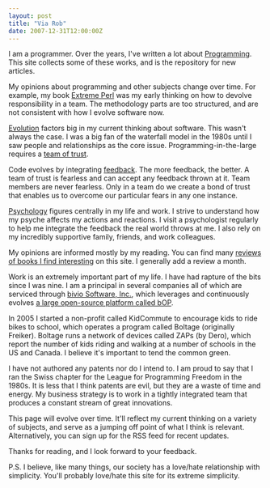 ```yaml
---
layout: post
title: "Via Rob"
date: 2007-12-31T12:00:00Z
---
```


I am a programmer.  Over the years, I've written a lot about
[Programming](/2008/01/12/Programming-is-Easy.html).  This site collects some of these works, and is the
repository for new articles.

My opinions about programming and other subjects change over time.
For example, my book
[Extreme Perl](http://www.extremeperl.org) was my early thinking on how to devolve responsibility in a team.
The methodology parts are too structured, and are not consistent with
how I evolve software now.

[Evolution](https://www.viarob.com/my/page?search=evolution) factors big in my current thinking about software.  This
wasn't always the case.  I was a big fan of the waterfall model in the
1980s until I saw people and relationships as the core issue.
Programming-in-the-large requires a
[team of trust](https://www.viarob.com/my/page?search=team+trust).

Code evolves by integrating
[feedback](https://www.viarob.com/my/page?search=feedback).  The more feedback, the better.
A team of trust is fearless and can accept any feedback thrown at it.
Team members are never fearless.  Only in a team do we create a bond
of trust that enables us to overcome our particular fears in any one
instance.

[Psychology](https://www.viarob.com/my/page?search=psychology) figures centrally in my life and work.
I strive to understand how my psyche affects my
actions and reactions.  I visit a psychologist regularly to help me
integrate the feedback the real world throws at me.  I also rely on my
incredibly supportive family, friends, and
work colleagues.

My opinions are informed mostly by my reading.  You can find many
[reviews of books I find interesting](https://www.viarob.com/my/page?search=BookReview) on this site.  I generally add a review a month.

Work is an extremely important part of my life.  I have had rapture of
the bits since I was nine.  I am a principal in several companies all
of which are serviced through
[bivio Software, Inc.](http://www.bivio.biz), which leverages and continuously evolves
[a large open-source platform called bOP](http://www.bivio.biz/hm/download-bOP).

In 2005 I started a non-profit called
KidCommute to encourage kids to ride bikes to school, which
operates a program called
Boltage (originally Freiker).  Boltage runs a network of devices called
ZAPs (by Dero),
which report the number of kids riding and walking
at a number of schools in the US and Canada.
I believe it's important to tend the common green.

I have not authored any patents nor do I intend to.  I am proud
to say that I ran the Swiss chapter for the League for Programming
Freedom in the 1980s.  It is less that I think patents are evil,
but they are a waste of time and energy.  My business strategy is
to work in a tightly integrated team that produces a constant
stream of great innovations.

This page will evolve over time.  It'll reflect my current thinking on
a variety of subjects, and serve as
a jumping off point
of what I think is relevant.  Alternatively, you can sign
up for the RSS feed for recent updates.

Thanks for reading, and I look forward to your feedback.

P.S. I believe, like many things, our society has a love/hate
relationship with simplicity.  You'll probably love/hate this
site for its extreme simplicity.


